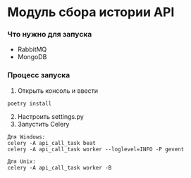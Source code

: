 # Модуль сбора истории API

### Что нужно для запуска
* RabbitMQ
* MongoDB

### Процесс запуска
1. Открыть консоль и ввести
```
poetry install
```
2. Настроить settings.py
3. Запустить Celery
```
Для Windows:
celery -A api_call_task beat
celery -A api_call_task worker --loglevel=INFO -P gevent

Для Unix:
celery -A api_call_task worker -B
```